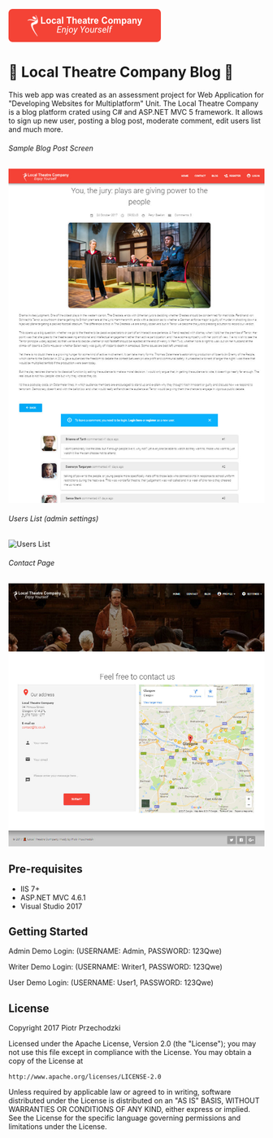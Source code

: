 ![Local Theatre Company Blog](https://github.com/Pio-Trek/Local-Theatre-Company-Blog/blob/master/art/banner.png)

# 💃 Local Theatre Company Blog 🕺

This web app was created as an assessment project for Web Application for "Developing Websites for Multiplatform" Unit.
The Local Theatre Company is a blog platform crated using C# and ASP.NET MVC 5 framework. It allows to sign up new user, posting a blog post, moderate comment, edit users list and much more.

###### Sample Blog Post Screen
![Blog Post screen](https://github.com/Pio-Trek/Local-Theatre-Company-Blog/blob/master/art/blog_post.jpg)

###### Users List (admin settings)
![Users List](https://github.com/Pio-Trek/Local-Theatre-Company-Blog/blob/master/art/admin_users_lists.jpg)

###### Contact Page
![Contact Page](https://github.com/Pio-Trek/Local-Theatre-Company-Blog/blob/master/art/contact_page.jpg)

## Pre-requisites

- IIS 7+
- ASP.NET MVC 4.6.1
- Visual Studio 2017

## Getting Started

Admin Demo Login: (USERNAME: Admin, PASSWORD: 123Qwe)

Writer Demo Login: (USERNAME: Writer1, PASSWORD: 123Qwe)

User Demo Login: (USERNAME: User1, PASSWORD: 123Qwe)

## License

Copyright 2017 Piotr Przechodzki

Licensed under the Apache License, Version 2.0 (the "License");
you may not use this file except in compliance with the License.
You may obtain a copy of the License at

    http://www.apache.org/licenses/LICENSE-2.0

Unless required by applicable law or agreed to in writing, software
distributed under the License is distributed on an "AS IS" BASIS,
WITHOUT WARRANTIES OR CONDITIONS OF ANY KIND, either express or implied.
See the License for the specific language governing permissions and
limitations under the License.
